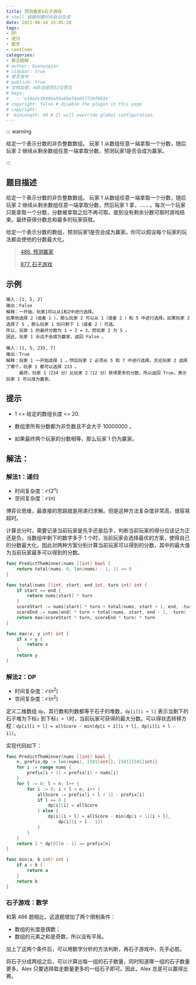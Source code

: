 ```yaml
---
title: 预测赢家&石子游戏
# shell 根据创建时间自动生成
date: 2021-06-16 15:05:28
tags:
- DP
- 递归
- 数学
- LeetCode
categories:
- 算法题解
# author: Guanyuqian
# sidebar: true
# 是否发布
# publish: true
# 文档加密，md5加密的32位密文
# keys:
# 	- 'e10adc3949ba59abbe56e057f20f883e'
# copyright: false # disable the plugin in this page 
# copyright:
#  minLength: 40 # It will override global configuration. 
---
```


::: warning

给定一个表示分数的非负整数数组。 玩家 1 从数组任意一端拿取一个分数，随后玩家 2 继续从剩余数组任意一端拿取分数，预测玩家1是否会成为赢家。

:::

<!-- more -->

## 题目描述

给定一个表示分数的非负整数数组。 玩家 1 从数组任意一端拿取一个分数，随后玩家 2 继续从剩余数组任意一端拿取分数，然后玩家 1 拿，…… 。每次一个玩家只能拿取一个分数，分数被拿取之后不再可取。直到没有剩余分数可取时游戏结束。最终获得分数总和最多的玩家获胜。

给定一个表示分数的数组，预测玩家1是否会成为赢家。你可以假设每个玩家的玩法都会使他的分数最大化。



> [486. 预测赢家](https://leetcode-cn.com/problems/predict-the-winner/)
>
> [877. 石子游戏](https://leetcode-cn.com/problems/stone-game/)

## 示例

```
输入：[1, 5, 2]
输出：False
解释：一开始，玩家1可以从1和2中进行选择。
如果他选择 2（或者 1 ），那么玩家 2 可以从 1（或者 2 ）和 5 中进行选择。如果玩家 2 选择了 5 ，那么玩家 1 则只剩下 1（或者 2 ）可选。
所以，玩家 1 的最终分数为 1 + 2 = 3，而玩家 2 为 5 。
因此，玩家 1 永远不会成为赢家，返回 False 。

输入：[1, 5, 233, 7]
输出：True
解释：玩家 1 一开始选择 1 。然后玩家 2 必须从 5 和 7 中进行选择。无论玩家 2 选择了哪个，玩家 1 都可以选择 233 。
     最终，玩家 1（234 分）比玩家 2（12 分）获得更多的分数，所以返回 True，表示玩家 1 可以成为赢家。
```



## 提示

- 1 <= 给定的数组长度 <= 20.

- 数组里所有分数都为非负数且不会大于 10000000 。

- 如果最终两个玩家的分数相等，那么玩家 1 仍为赢家。

  

## 解法： 

### 解法1：递归

- 时间复杂度：$\mathcal{O}(2^n)$
- 空间复杂度：$\mathcal{O}(n)$

博弈论思维，最直接的思路就是用递归求解。但是这种方法复杂度非常高，很容易超时。

计算总分时，需要记录当前玩家是先手还是后手，判断当前玩家的得分应该记为正还是负。当数组中剩下的数字多于 1 个时，当前玩家会选择最优的方案，使得自己的分数最大化，因此对两种方案分别计算当前玩家可以得到的分数，其中的最大值为当前玩家最多可以得到的分数。

```go
func PredictTheWinner(nums []int) bool {
    return total(nums, 0, len(nums) - 1, 1) >= 0
}

func total(nums []int, start, end int, turn int) int {
    if start == end {
        return nums[start] * turn
    }
    scoreStart := nums[start] * turn + total(nums, start + 1, end, -turn)
    scoreEnd := nums[end] * turn + total(nums, start, end - 1, -turn)
    return max(scoreStart * turn, scoreEnd * turn) * turn
}

func max(x, y int) int {
    if x > y {
        return x
    }
    return y
}
```

### 解法2：DP

- 时间复杂度：$\mathcal{O}(n^2)$
- 空间复杂度：$\mathcal{O}(n^2)$

定义二维数组 `dp`，其行数和列数都等于石子的堆数，`dp[i][i + l]` 表示当剩下的石子堆为下标`i` 到下标`i + l`时，当前玩家可获得的最大分数。可以得状态转移方程：`dp[i][i + l] = allScore - min(dp[i + 1][i + l], dp[i][i + l - 1])`。

实现代码如下：

```go
func PredictTheWinner(nums []int) bool {
    n, prefix,dp := len(nums), [501]int{}, [501][501]int{}
    for i := range nums {
        prefix[i + 1] = prefix[i] + nums[i]
    }
    for l := 0; l < n; l++ {
        for i := 0; i + l < n; i++ {
            allScore := prefix[i + l + 1] - prefix[i]
            if l == 0 {
                dp[i][i] = allScore
            } else {
                dp[i][i + l] = allScore - min(dp[i + 1][i + l], 
                    dp[i][i + l - 1])
            }
        }
    }
    return 2 * dp[0][n - 1] >= prefix[n] 
}

func min(a, b int) int {
    if a < b {
        return a
    }
    return b
}
```



### 石子游戏：数学

和第 486 题相比，这道题增加了两个限制条件：

- 数组的长度是偶数；
- 数组的元素之和是奇数，所以没有平局。

加上了这两个条件后，可以用数学分析的方法判断，再石子游戏中，先手必胜。

将石子分成两组之后，可以计算出每一组的石子数量，同时知道哪一组的石子数量更多。Alex 只要选择取走数量更多的一组石子即可。因此，Alex 总是可以赢得比赛。



